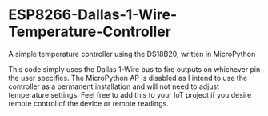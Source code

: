# ESP8266-Dallas-1-Wire-Temperature-Controller
A simple temperature controller using the DS18B20, written in MicroPython

This code simply uses the Dallas 1-Wire bus to fire outputs on whichever pin the user specifies.  The MicroPython AP is disabled as I intend to use the controller
as a permanent installation and will not need to adjust temperature settings.  Feel free to add this to your IoT project if you desire remote control of the
device or remote readings.

